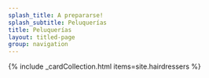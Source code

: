 ```yaml
---
splash_title: A prepararse!
splash_subtitle: Peluquerías
title: Peluquerías
layout: titled-page
group: navigation
---
```


{% include _cardCollection.html items=site.hairdressers %}

